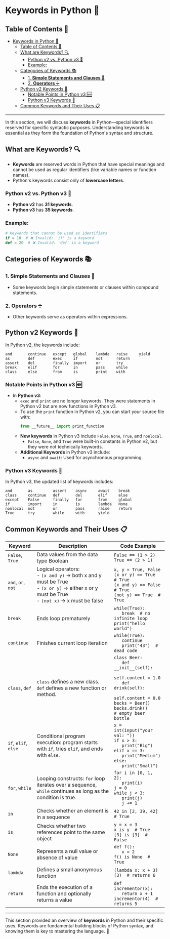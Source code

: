 # Keywords in Python 🔑

## Table of Contents 📖

- [Keywords in Python 🔑](#keywords-in-python-)
  - [Table of Contents 📖](#table-of-contents-)
  - [What are Keywords? 🔍](#what-are-keywords-)
    - [Python v2 vs. Python v3 🧩](#python-v2-vs-python-v3-)
    - [Example:](#example)
  - [Categories of Keywords 📚](#categories-of-keywords-)
    - [1. **Simple Statements and Clauses** 📝](#1-simple-statements-and-clauses-)
    - [2. **Operators** ➗](#2-operators-)
  - [Python v2 Keywords 🔡](#python-v2-keywords-)
    - [Notable Points in Python v3 🆕](#notable-points-in-python-v3-)
    - [Python v3 Keywords 🔡](#python-v3-keywords-)
  - [Common Keywords and Their Uses 📋](#common-keywords-and-their-uses-)

---

In this section, we will discuss **keywords** in Python—special identifiers reserved for specific syntactic purposes. Understanding keywords is essential as they form the foundation of Python's syntax and structure.

## What are Keywords? 🔍

- **Keywords** are reserved words in Python that have special meanings and cannot be used as regular identifiers (like variable names or function names).
- Python's keywords consist only of **lowercase letters**.

### Python v2 vs. Python v3 🧩

- **Python v2** has **31 keywords**.
- **Python v3** has **35 keywords**.

### Example:
```python
# Keywords that cannot be used as identifiers
if = 10  # ❌ Invalid: 'if' is a keyword
def = 20  # ❌ Invalid: 'def' is a keyword
```

## Categories of Keywords 📚

### 1. **Simple Statements and Clauses** 📝
- Some keywords begin simple statements or clauses within compound statements.

### 2. **Operators** ➗
- Other keywords serve as operators within expressions.

## Python v2 Keywords 🔡

In Python v2, the keywords include:

```plaintext
and       continue   except   global    lambda   raise     yield
as        def        exec     if        not      return
assert    del        finally  import    or       try
break     elif       for      in        pass     while
class     else       from     is        print    with
```

### Notable Points in Python v3 🆕
- In **Python v3**:
  - `exec` and `print` are no longer keywords. They were statements in Python v2 but are now functions in Python v3.
  - To use the `print` function in Python v2, you can start your source file with:
    ```python
    from __future__ import print_function
    ```
  - **New keywords** in Python v3 include `False`, `None`, `True`, and `nonlocal`.
    - `False`, `None`, and `True` were built-in constants in Python v2, but they were not technically keywords.
  - **Additional Keywords** in Python v3 include:
    - `async` and `await`: Used for asynchronous programming.
  
### Python v3 Keywords 🔡

In Python v3, the updated list of keywords includes:

```plaintext
and       as         assert    async     await    break
class     continue   def       del       elif     else
except    False      finally   for       from     global
if        import     in        is        lambda   None
nonlocal  not        or        pass      raise    return
True      try        while     with      yield
```
## Common Keywords and Their Uses 📋

| **Keyword**    | **Description**                                                   | **Code Example**                                                                                          |
|----------------|-------------------------------------------------------------------|------------------------------------------------------------------------------------------------------------|
| `False`, `True`| Data values from the data type Boolean                             | `False == (1 > 2)`<br>`True == (2 > 1)`                                                                    |
| `and`, `or`, `not`| Logical operators:<br>- `(x and y)` → both x and y must be True<br>- `(x or y)` → either x or y must be True<br>- `(not x)` → x must be false | `x, y = True, False`<br>`(x or y) == True  # True`<br>`(x and y) == False  # True`<br>`(not y) == True  # True`|
| `break`        | Ends loop prematurely                                             | `while(True):`<br>`   break  # no infinite loop`<br>`print("hello world")`                                 |
| `continue`     | Finishes current loop iteration                                   | `while(True):`<br>`   continue`<br>`   print("43")  # dead code`                                           |
| `class`, `def` | `class` defines a new class.<br>`def` defines a new function or method.| `class Beer:`<br>`   def __init__(self):`<br>`       self.content = 1.0`<br>`   def drink(self):`<br>`       self.content = 0.0`<br>`becks = Beer()`<br>`becks.drink()`<br>`# empty beer bottle`|
| `if`, `elif`, `else` | Conditional program execution: program starts with `if`, tries `elif`, and ends with `else`.| `x = int(input("your val: "))`<br>`if x > 3:`<br>`   print("Big")`<br>`elif x == 3:`<br>`   print("Medium")`<br>`else:`<br>`   print("Small")`|
| `for`, `while` | Looping constructs: `for` loop iterates over a sequence, `while` continues as long as the condition is true. | `for i in [0, 1, 2]:`<br>`   print(i)`<br>`j = 0`<br>`while j < 3:`<br>`   print(j)`<br>`   j += 1`         |
| `in`           | Checks whether an element is in a sequence                        | `42 in [2, 39, 42]  # True`                                                                                |
| `is`           | Checks whether two references point to the same object            | `y = x = 3`<br>`x is y  # True`<br>`[3] is [3]  # False`                                                   |
| `None`         | Represents a null value or absence of value                       | `def f():`<br>`   x = 2`<br>`f() is None  # True`                                                          |
| `lambda`       | Defines a small anonymous function                                | `(lambda x: x + 3)(3)  # returns 6`                                                                        |
| `return`       | Ends the execution of a function and optionally returns a value   | `def incrementor(x):`<br>`   return x + 1`<br>`incrementor(4)  # returns 5`                                |

---

This section provided an overview of **keywords** in Python and their specific uses. Keywords are fundamental building blocks of Python syntax, and knowing them is key to mastering the language. 🚀

